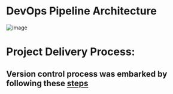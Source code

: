 # DevOps Pipeline Architecture
![image](https://github.com/HKasie/aks-terraform-main/assets/22567426/3d4582bd-fa46-46d8-8557-c916167581be)


# Project Delivery Process:
## Version control process was embarked by following these [steps](https://github.com/HKasie/aks-terraform-main/blob/main/Documentation/Documentation%20-%20version%20control.pdf)
